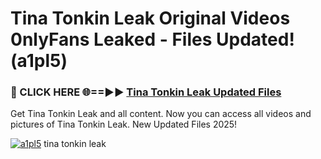 # Tina Tonkin Leak Original Videos 0nlyFans Leaked - Files Updated! (a1pl5)

<h3>🔴 CLICK HERE 🌐==►► <a href="https://tinyurl.com/3hn5wdd3" rel="nofollow">Tina Tonkin Leak Updated Files</a></h3>

Get Tina Tonkin Leak and all content. Now you can access all videos and pictures of Tina Tonkin Leak. New Updated Files 2025!

[![a1pl5](https://i.imgur.com/4HnBqBT.gif)](https://tinyurl.com/3hn5wdd3)
tina tonkin leak
